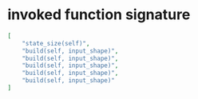 # invoked function signature

```json
[
    "state_size(self)",
    "build(self, input_shape)",
    "build(self, input_shape)",
    "build(self, input_shape)",
    "build(self, input_shape)",
    "build(self, input_shape)"
]
```
